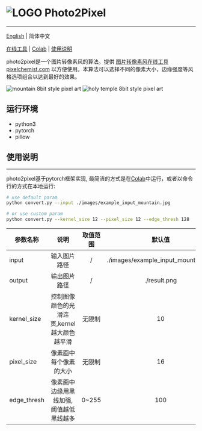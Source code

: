 # ![LOGO](images/doc/favicon-original.png) Photo2Pixel

---
[English](./README.md) | 简体中文

[在线工具](https://photo2pixel.co/cn) |
[Colab](https://colab.research.google.com/drive/108np4teybhBXHKbPMZZ1fykDuUeF2aw8?usp=sharing) |
[使用说明](#使用说明)

photo2pixel是一个图片转像素风的算法。提供 [图片转像素风在线工具 pixelchemist.com](https://pixelchemist.com/)
以方便使用。本算法可以选择不同的像素大小，边缘强度等风格选项组合以达到最好的效果。

<img src="images/doc/mountain_8bit_style_pixel.png" style="max-width: 850px" alt="mountain 8bit style pixel art"/>
<img src="images/doc/holy_temple_8bit_style_pixel.png" style="max-width: 850px" alt="holy temple 8bit style pixel art">

## 运行环境
- python3
- pytorch
- pillow

## 使用说明
---
photo2pixel基于pytorch框架实现, 最简洁的方式是在[Colab](https://colab.research.google.com/drive/108np4teybhBXHKbPMZZ1fykDuUeF2aw8?usp=sharing)中运行，或者以命令行的方式在本地运行:
```bash
# use default param
python convert.py --input ./images/example_input_mountain.jpg

# or use custom param
python convert.py --kernel_size 12 --pixel_size 12 --edge_thresh 128
```

| 参数名称        |            说明             | 取值范围  | 默认值 |
|-------------|:-------------------------:|:-----:|:---:|
| input       |          输入图片路径           |   /   | ./images/example_input_mountain.jpg  |
| output      |          输出图片路径           |   /   | ./result.png  |
| kernel_size | 控制图像颜色的光滑连贯,kernel越大颜色越平滑 |  无限制  | 10  |
| pixel_size  |        像素画中每个像素的大小        |  无限制  | 16  |
| edge_thresh |   像素画中边缘用黑线加强,阈值越低黑线越多    | 0~255 | 100 |